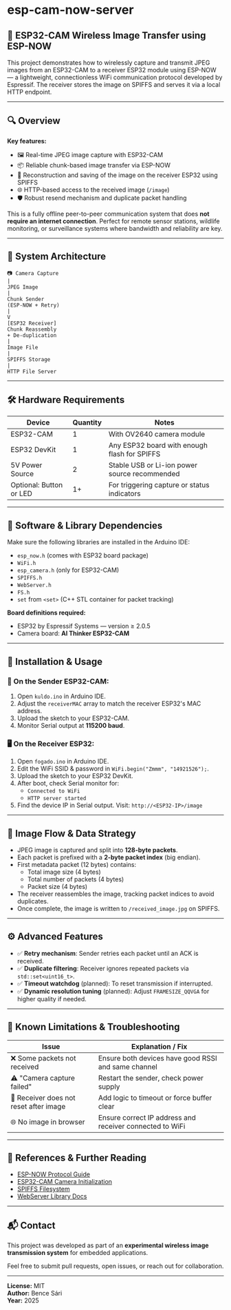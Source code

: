 # esp-cam-now-server
## 📡 ESP32-CAM Wireless Image Transfer using ESP-NOW

This project demonstrates how to wirelessly capture and transmit JPEG images from an ESP32-CAM to a receiver ESP32 module using ESP-NOW — a lightweight, connectionless WiFi communication protocol developed by Espressif. The receiver stores the image on SPIFFS and serves it via a local HTTP endpoint.

---

## 🔍 Overview

**Key features:**

- 🖼️ Real-time JPEG image capture with ESP32-CAM
- 📦 Reliable chunk-based image transfer via ESP-NOW
- 📂 Reconstruction and saving of the image on the receiver ESP32 using SPIFFS
- 🌐 HTTP-based access to the received image (`/image`)
- 🛡️ Robust resend mechanism and duplicate packet handling

This is a fully offline peer-to-peer communication system that does **not require an internet connection**. Perfect for remote sensor stations, wildlife monitoring, or surveillance systems where bandwidth and reliability are key.

---

## 🧠 System Architecture

```[ESP32-CAM]
📷 Camera Capture
|
JPEG Image
|
Chunk Sender
(ESP-NOW + Retry)
|
V
[ESP32 Receiver]
Chunk Reassembly
+ De-duplication
|
Image File
|
SPIFFS Storage
|
HTTP File Server
```

---

## 🛠️ Hardware Requirements

| Device         | Quantity | Notes |
|----------------|----------|-------|
| ESP32-CAM      | 1        | With OV2640 camera module |
| ESP32 DevKit   | 1        | Any ESP32 board with enough flash for SPIFFS |
| 5V Power Source| 2        | Stable USB or Li-ion power source recommended |
| Optional: Button or LED | 1+ | For triggering capture or status indicators |

---

## 💾 Software & Library Dependencies

Make sure the following libraries are installed in the Arduino IDE:

- `esp_now.h` (comes with ESP32 board package)
- `WiFi.h`
- `esp_camera.h` (only for ESP32-CAM)
- `SPIFFS.h`
- `WebServer.h`
- `FS.h`
- `set` from `<set>` (C++ STL container for packet tracking)

**Board definitions required:**

- ESP32 by Espressif Systems — version ≥ 2.0.5
- Camera board: **AI Thinker ESP32-CAM**

---

## 🔧 Installation & Usage

### 📸 On the Sender ESP32-CAM:

1. Open `kuldo.ino` in Arduino IDE.
2. Adjust the `receiverMAC` array to match the receiver ESP32's MAC address.
3. Upload the sketch to your ESP32-CAM.
4. Monitor Serial output at **115200 baud**.

### 🖥️ On the Receiver ESP32:

1. Open `fogado.ino` in Arduino IDE.
2. Edit the WiFi SSID & password in `WiFi.begin("Zmmm", "14921526");`.
3. Upload the sketch to your ESP32 DevKit.
4. After boot, check Serial monitor for:
    - `Connected to WiFi`
    - `HTTP server started`
5. Find the device IP in Serial output. Visit: `http://<ESP32-IP>/image`

---

## 📸 Image Flow & Data Strategy

- JPEG image is captured and split into **128-byte packets**.
- Each packet is prefixed with a **2-byte packet index** (big endian).
- First metadata packet (12 bytes) contains:
  - Total image size (4 bytes)
  - Total number of packets (4 bytes)
  - Packet size (4 bytes)
- The receiver reassembles the image, tracking packet indices to avoid duplicates.
- Once complete, the image is written to `/received_image.jpg` on SPIFFS.

---

## ⚙️ Advanced Features

- ✅ **Retry mechanism**: Sender retries each packet until an ACK is received.
- ✅ **Duplicate filtering**: Receiver ignores repeated packets via `std::set<uint16_t>`.
- ✅ **Timeout watchdog** (planned): To reset transmission if interrupted.
- ✅ **Dynamic resolution tuning** (planned): Adjust `FRAMESIZE_QQVGA` for higher quality if needed.

---

## 🧪 Known Limitations & Troubleshooting

| Issue | Explanation / Fix |
|-------|-------------------|
| ❌ Some packets not received | Ensure both devices have good RSSI and same channel |
| ⚠️ "Camera capture failed" | Restart the sender, check power supply |
| 🔁 Receiver does not reset after image | Add logic to timeout or force buffer clear |
| 🌐 No image in browser | Ensure correct IP address and receiver connected to WiFi |

---

## 🔗 References & Further Reading

- [ESP-NOW Protocol Guide](https://docs.espressif.com/projects/esp-idf/en/latest/esp32/api-reference/network/esp_now.html)
- [ESP32-CAM Camera Initialization](https://randomnerdtutorials.com/esp32-cam-camera-module-pinout/)
- [SPIFFS Filesystem](https://docs.espressif.com/projects/esp-idf/en/latest/esp32/api-reference/storage/spiffs.html)
- [WebServer Library Docs](https://github.com/espressif/arduino-esp32/tree/master/libraries/WebServer)

---

## 📬 Contact

This project was developed as part of an **experimental wireless image transmission system** for embedded applications.

Feel free to submit pull requests, open issues, or reach out for collaboration.

---
**License:** MIT  
**Author:** Bence Sári  
**Year:** 2025  

